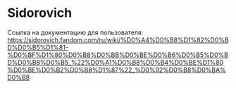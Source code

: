 # Sidorovich

Ссылка на документацию для пользователя: https://sidorovich.fandom.com/ru/wiki/%D0%A4%D0%B8%D1%82%D0%BD%D0%B5%D1%81-%D0%BF%D1%80%D0%B8%D0%BB%D0%BE%D0%B6%D0%B5%D0%BD%D0%B8%D0%B5_%22%D0%A1%D0%B8%D0%B4%D0%BE%D1%80%D0%BE%D0%B2%D0%B8%D1%87%22_%D0%92%D0%B8%D0%BA%D0%B8
